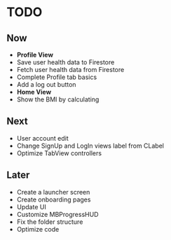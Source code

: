 #  TODO

## Now

- **Profile View**
- Save user health data to Firestore
- Fetch user health data from Firestore
- Complete Profile tab basics
- Add a log out button
- **Home View**
- Show the BMI by calculating

## Next

- User account edit
- Change SignUp and LogIn views label from CLabel
- Optimize TabView controllers

## Later

- Create a launcher screen  
- Create onboarding pages 
- Update UI 
- Customize MBProgressHUD  
- Fix the folder structure  
- Optimize code
